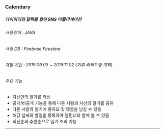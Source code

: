 ### Calendary

##### 다이어리와 달력을 합친 SNS 어플리케이션


###### 사용언어 : JAVA
###### 사용 DB : Firebase Firestore
###### 개발 기간 : 2019.09.03 ~ 2019.11.02 (이후 리펙토링 계획)


###### 주요 기능 
- 자신만의 일기를 작성
- 공개/비공개 기능을 통해 다른 사람과 자신의 일기를 공유
- 다른 사람의 일기에 좋아요 및 댓글을 남길 수 있음
- 해당 날짜의 할일을 등록하여 캘린더와 함께 볼 수 있음
- 최신순과 추천순으로 일기 조회 가능

* * *
